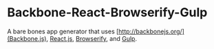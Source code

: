 # Backbone-React-Browserify-Gulp

A bare bones app generator that uses [http://backbonejs.org/](Backbone.js), [React.js](http://facebook.github.io/react/), [Browserify](http://browserify.org/), and [Gulp](http://gulpjs.com/).
